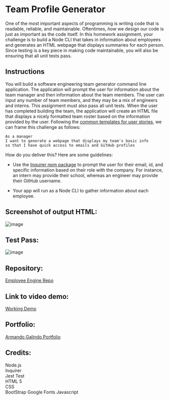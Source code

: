 # Team Profile Generator

One of the most important aspects of programming is writing code that is readable, reliable, and maintainable. Oftentimes, *how* we design our code is just as important as the code itself. In this homework assignment, your challenge is to build a Node CLI that takes in information about employees and generates an HTML webpage that displays summaries for each person. Since testing is a key piece in making code maintainable, you will also be ensuring that all unit tests pass.


## Instructions

You will build a software engineering team generator command line application. The application will prompt the user for information about the team manager and then information about the team members. The user can input any number of team members, and they may be a mix of engineers and interns. This assignment must also pass all unit tests. When the user has completed building the team, the application will create an HTML file that displays a nicely formatted team roster based on the information provided by the user. Following the [common templates for user stories](https://en.wikipedia.org/wiki/User_story#Common_templates), we can frame this challenge as follows:

```
As a manager
I want to generate a webpage that displays my team's basic info
so that I have quick access to emails and GitHub profiles
```

How do you deliver this? Here are some guidelines:

* Use the [Inquirer npm package](https://github.com/SBoudrias/Inquirer.js/) to prompt the user for their email, id, and specific information based on their role with the company. For instance, an intern may provide their school, whereas an engineer may provide their GitHub username.

* Your app will run as a Node CLI to gather information about each employee.  

## Screenshot of output HTML:  
![image]()  
    

## Test Pass:  
![image]()  
 

## Repository:  
[Employee Engine Repo](https://github.com/CdmMandalorian/EmployeeEngineSummary)  

## Link to video demo:
[Working Demo](https://) 
  
## Portfolio:  
[Armando Galindo Portfolio](https://cdmmandalorian.github.io/MResponsive-Portfolio/)
  
## Credits:  
Node.js  
Inquirer  
Jest Test  
HTML 5  
CSS  
BootStrap 
Google Fonts
Javascript 